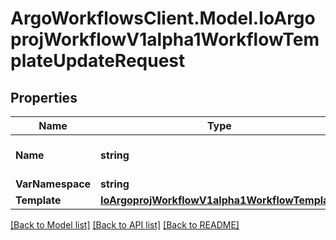 # ArgoWorkflowsClient.Model.IoArgoprojWorkflowV1alpha1WorkflowTemplateUpdateRequest

## Properties

Name | Type | Description | Notes
------------ | ------------- | ------------- | -------------
**Name** | **string** | DEPRECATED: This field is ignored. | [optional] 
**VarNamespace** | **string** |  | [optional] 
**Template** | [**IoArgoprojWorkflowV1alpha1WorkflowTemplate**](IoArgoprojWorkflowV1alpha1WorkflowTemplate.md) |  | [optional] 

[[Back to Model list]](../README.md#documentation-for-models) [[Back to API list]](../README.md#documentation-for-api-endpoints) [[Back to README]](../README.md)

